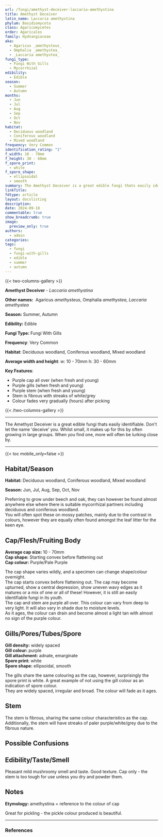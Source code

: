 ```yaml
---
url: /fungi/amethyst-deceiver-laccaria-amethystina
title: Amethyst Deceiver
latin_name: Laccaria amethystina
phylum: Basidiomycota
class: Agaricomycetes
order: Agaricales
family: Hydnangiaceae
aka:
  - Agaricus _amethysteus_
  - Omphalia _amethystea_
  - _Laccaria amethystea_
fungi_type:
  - Fungi With Gills
  - Mycorrhizal
edibility:
  - Edible
season:
  - Summer
  - Autumn
months:
  - Jun
  - Jul
  - Aug
  - Sep
  - Oct
  - Nov
habitat:
  - Deciduous woodland
  - Coniferous woodland
  - Mixed woodland
frequency: Very Common
identification_rating: "1"
f_width: 10 - 70mm
f_height: 30 - 60mm
f_spore_print:
  - white
f_spore_shape:
  - ellipsoidal
  - smooth
summary: The Amethyst Deceiver is a great edible fungi thats easily identifiable. Don't let the ominous name 'deceive' you. The deception here comes from it's rapidly changing appearance from one day to the next. Whilst usually small, it makes up for this by often growing in large groups. When you find one, more will often be lurking close by.
linkTitle: 
fdtype: article
layout: docslisting
description: 
date: 2024-09-18
commentable: true
show_breadcrumb: true
image:
  preview_only: true
authors:
  - admin
categories: 
tags:
  - fungi
  - fungi-with-gills
  - edible
  - summer
  - autumn
---
```


{{< two-columns-gallery >}}

**Amethyst Deceiver** - _Laccaria amethystina_

**Other names:**   Agaricus _amethysteus_, Omphalia _amethystea_, _Laccaria amethystea_

**Season:** Summer, Autumn

**Edibility:** Edible

**Fungi Type:** Fungi With Gills

**Frequency**: Very Common

**Habitat**: Deciduous woodland, Coniferous woodland, Mixed woodland

**Average width and height**: w: 10 - 70mm h: 30 - 60mm

**Key Features**:

- Purple cap all over (when fresh and young)
- Purple gills (when fresh and young)
- Purple stem (when fresh and young)
- Stem is fibrous with streaks of white/grey
- Colour fades very gradually (hours) after picking

{{< /two-columns-gallery >}}

---

The Amethyst Deceiver is a great edible fungi thats easily identifiable. Don't let the name 'deceive' you. Whilst small, it makes up for this by often growing in large groups. When you find one, more will often be lurking close by.

---

{{< toc mobile_only=false >}}

## Habitat/Season

**Habitat:** Deciduous woodland, Coniferous woodland, Mixed woodland

**Season:** Jun, Jul, Aug, Sep, Oct, Nov

Preferring to grow under beech and oak, they can however be found almost anywhere else where there is suitable mycorrhizal partners including deciduous and coniferous woodland.  
You will often spot these on mossy patches, mainly due to the contrast in colours, however they are equally often found amongst the leaf litter for the keen eye.

## Cap/Flesh/Fruiting Body

**Average cap size:** 10 - 70mm  
**Cap shape:** Starting convex before flattening out  
**Cap colour:** Purple/Pale Purple

The cap shape varies wildly, and a specimen can change shape/colour overnight.  
The cap starts convex before flattening out. The cap may become upturned, show a central depression, show uneven wavy edges as it matures or a mix of one or all of these! However, it is still an easily identifiable fungi in its youth.  
The cap and stem are purple all over. This colour can vary from deep to very light. It will also vary in shade due to moisture levels.  
As it ages, the colour can drain and become almost a light tan with almost no sign of the purple colour.

## Gills/Pores/Tubes/Spore

**Gill density:** widely spaced  
**Gill colour:** purple  
**Gill attachment:** adnate, emarginate  
**Spore print:** white  
**Spore shape:** ellipsoidal, smooth

The gills share the same colouring as the cap, however, surprisingly the spore print is white. A great example of not using the gill colour as an indication of spore colour.  
They are widely spaced, irregular and broad. The colour will fade as it ages.

## Stem

The stem is fibrous, sharing the same colour characteristics as the cap. Additionally, the stem will have streaks of paler purple/white/grey due to the fibrous nature.

## Possible Confusions

## Edibility/Taste/Smell

Pleasant mild mushroomy smell and taste. Good texture. Cap only - the stem is too tough for use unless you dry and powder them.

## Notes

**Etymology:** amethystina = reference to the colour of cap

Great for pickling - the pickle colour produced is beautiful.


---
### References

